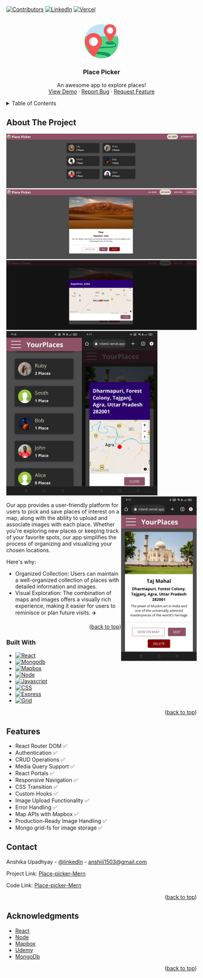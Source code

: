 <a name="readme-top"></a>

[![Contributors][contributors-shield]][contributors-url]
[![LinkedIn][linkedin-shield]][linkedin-url]
[![Vercel][vercel-shield]][vercel-url]



<!-- PROJECT LOGO -->
<br />
<div align="center">
  <a href="https://place-picker-frontend.vercel.app/">
    <img src="frontend/src/shared/components/Navigation/place.png" alt="Logo" width="90" height="90">
  </a>

  <h3 align="center">Place Picker</h3>

  <p align="center">
    An awesome app to explore places!
    <br />
    <a href="https://place-picker-frontend.vercel.app/">View Demo</a>
    ·
    <a href="https://github.com/anshi06/Place-Picker-MERN/issues/new?labels=bug&template=bug-report---.md">Report Bug</a>
    ·
    <a href="https://github.com/anshi06/Place-Picker-MERN/issues/new?labels=enhancement&template=feature-request---.md">Request Feature</a>
  </p>
</div>



<!-- TABLE OF CONTENTS -->
<details>
  <summary>Table of Contents</summary>
  <ol>
    <li>
      <a href="#about-the-project">About The Project</a>
      <ul>
        <li><a href="#built-with">Built With</a></li>
      </ul>
    </li>
    <li><a href="#features">Features</a></li>
    <li><a href="#contact">Contact</a></li>
    <li><a href="#acknowledgments">Acknowledgments</a></li>
  </ol>
</details>



<!-- ABOUT THE PROJECT -->
## About The Project

[![Place-Picker][pic-1]]('/images/pic-1.png')
[![Place-Picker][pic-2]]('/images/pic-2.png')
[![Place-Picker][pic-3]]('/images/pic-3.png')
<img align="left" src="/images/pic-4.jpeg" width="200" alt="pic-4"/>
<img src="/images/pic-5.jpeg" width="200" alt="pic-5" /> 
<img align="right" src="/images/pic-6.jpeg" width="200" alt="pic-6"/>

Our app provides a user-friendly platform for users to pick and save places of interest on a map, along with the ability to upload and associate images with each place. Whether you're exploring new places or keeping track of your favorite spots, our app simplifies the process of organizing and visualizing your chosen locations.

Here's why:
* Organized Collection: Users can maintain a well-organized collection of places with detailed information and images.
* Visual Exploration: The combination of maps and images offers a visually rich experience, making it easier for users to reminisce or plan future visits. :airplane:

<p align="right">(<a href="#readme-top">back to top</a>)</p>



### Built With

* [![React][React.js]][React-url]
* [![Mongodb][Mongo]][Mongo-url]
* [![Mapbox][Mapbox]][Mapbox-url]
* [![Node][Node.js]][Node-url]
* [![Javascript][Javascript]][Js-url]
* [![CSS][CSS]][Css-url]
* [![Express][Express.js]][Express-url]
* [![Grid][Grid]][Grid-url]

<p align="right">(<a href="#readme-top">back to top</a>)</p>




<!-- Features -->
## Features

* React Router DOM :white_check_mark:
* Authentication :white_check_mark:
* CRUD Operations :white_check_mark:
* Media Query Support :white_check_mark:
* React Portals :white_check_mark:
* Responsive Navigation :white_check_mark:
* CSS Transition  :white_check_mark:
* Custom Hooks  :white_check_mark:
* Image Upload Functionality :white_check_mark:
* Error Handling :white_check_mark:
* Map APIs with Mapbox  :white_check_mark:
* Production-Ready Image Handling  :white_check_mark:
* Mongo grid-fs for image storage  :white_check_mark:

<!-- CONTACT -->
## Contact

Anshika Upadhyay - [@linkedIn](https://www.linkedin.com/in/anshika-upadhyay-541309221/) - anshiii1503@gmail.com

Project Link: [Place-picker-Mern](https://place-picker-frontend.vercel.app/)

Code Link: [Place-picker-Mern](https://github.com/anshi06/Place-Picker-MERN/)

<p align="right">(<a href="#readme-top">back to top</a>)</p>



<!-- ACKNOWLEDGMENTS -->
## Acknowledgments

* [React](https://reactjs.org/)
* [Node](https://nodejs.org/en)
* [Mapbox](https://www.mapbox.com/)
* [Udemy](https://udemy.co/)
* [MongoDb](https://mongodb.com/)

<p align="right">(<a href="#readme-top">back to top</a>)</p>



<!-- MARKDOWN LINKS & IMAGES -->
<!-- https://www.markdownguide.org/basic-syntax/#reference-style-links -->
[contributors-shield]: https://img.shields.io/badge/Contributers-1-blue
[contributors-url]: https://github.com/anshi06/Place-Picker-MERN/graphs/contributors
[vercel-shield]:https://img.shields.io/badge/Vercel-000000?style=for-the-badge&logo=vercel&logoColor=white
[vercel-url]:https://vercel.com/anshika-upadhyays-projects
[linkedin-shield]: https://img.shields.io/badge/linkedIn-ln-blue
[linkedin-url]: https://www.linkedin.com/in/anshika-upadhyay-541309221/
[pic-1]: images/pic-1.png
[pic-2]: images/pic-2.png
[pic-3]: images/pic-3.png
[pic-4]: images/pic-4.jpeg
[pic-5]: images/pic-5.jpeg
[pic-6]: images/pic-6.jpeg
[React.js]: https://img.shields.io/badge/React-20232A?style=for-the-badge&logo=react&logoColor=61DAFB
[React-url]: https://reactjs.org/
[Mongo]: https://img.shields.io/badge/MongoDB-4EA94B?style=for-the-badge&logo=mongodb&logoColor=white
[Mongo-url]: https://mongoosejs.com/
[Express.js]: https://img.shields.io/badge/Express%20js-000000?style=for-the-badge&logo=express&logoColor=white
[Express-url]:https://expressjs.com/
[Node.js]: https://img.shields.io/badge/Node%20js-339933?style=for-the-badge&logo=nodedotjs&logoColor=white
[Node-url]:https://nodejs.org/en
[Javascript]: https://img.shields.io/badge/JavaScript-323330?style=for-the-badge&logo=javascript&logoColor=F7DF1E
[Js-url]:https://developer.mozilla.org/en-US/docs/Web/JavaScript
[Css-url]:https://css3.com/
[Grid-url]: https://www.mongodb.com/docs/manual/core/gridfs/
[Grid]: https://img.shields.io/badge/Gridfs-4EA94B?style=for-the-badge&logo=mongodb&logoColor=white
[CSS]: https://img.shields.io/badge/CSS3-1572B6?style=for-the-badge&logo=css3&logoColor=white
[Mapbox-url]:https://www.mapbox.com/
[Mapbox]: https://img.shields.io/badge/Mapbox-000000?style=for-the-badge&logo=map&logoColor=white
